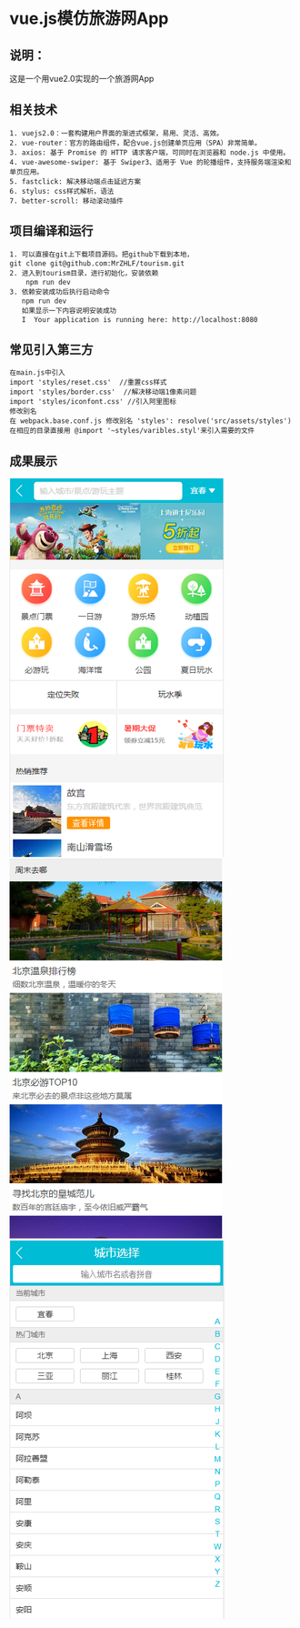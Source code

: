 # vue.js模仿旅游网App

## 说明：
   这是一个用vue2.0实现的一个旅游网App

## 相关技术
	1. vuejs2.0：一套构建用户界面的渐进式框架，易用、灵活、高效。
	2. vue-router：官方的路由组件，配合vue.js创建单页应用（SPA）非常简单。
	3. axios: 基于 Promise 的 HTTP 请求客户端，可同时在浏览器和 node.js 中使用。
	4. vue-awesome-swiper: 基于 Swiper3、适用于 Vue 的轮播组件，支持服务端渲染和单页应用。
	5. fastclick: 解决移动端点击延迟方案
	6. stylus: css样式解析，语法
	7. better-scroll: 移动滚动插件
## 项目编译和运行
    1. 可以直接在git上下载项目源码。把github下载到本地，
	git clone git@github.com:MrZHLF/tourism.git
	2. 进入到tourism目录，进行初始化，安装依赖
		npm run dev
	3. 依赖安装成功后执行启动命令
	   npm run dev
	   如果显示一下内容说明安装成功
	   I  Your application is running here: http://localhost:8080
## 常见引入第三方
	在main.js中引入
	import 'styles/reset.css'  //重置css样式
	import 'styles/border.css'  //解决移动端1像素问题
	import 'styles/iconfont.css' //引入阿里图标
	修改别名
	在 webpack.base.conf.js 修改别名 'styles': resolve('src/assets/styles') 
	在相应的目录直接用 @import '~styles/varibles.styl'来引入需要的文件
	
## 成果展示
![avatar](./static/1.png)
![avatar](./static/2.png)
![avatar](./static/3.png)